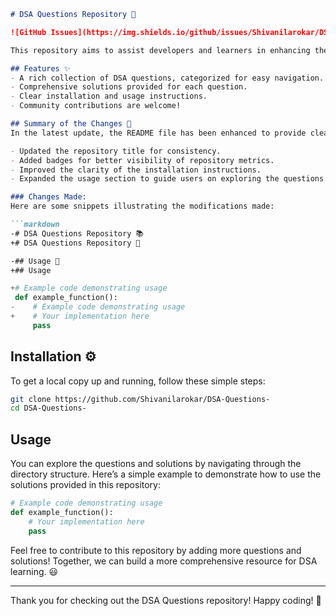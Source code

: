 ```markdown
# DSA Questions Repository 📖

![GitHub Issues](https://img.shields.io/github/issues/Shivanilarokar/DSA-Questions-) ![Forks](https://img.shields.io/github/forks/Shivanilarokar/DSA-Questions-) ![Stars](https://img.shields.io/github/stars/Shivanilarokar/DSA-Questions-) ![License](https://img.shields.io/badge/license-MIT-blue.svg)

This repository aims to assist developers and learners in enhancing their understanding of Data Structures and Algorithms (DSA) through a collection of curated questions and solutions.

## Features ✨
- A rich collection of DSA questions, categorized for easy navigation.
- Comprehensive solutions provided for each question.
- Clear installation and usage instructions.
- Community contributions are welcome!

## Summary of the Changes 📝
In the latest update, the README file has been enhanced to provide clearer information regarding installation and usage. Key changes include:

- Updated the repository title for consistency.
- Added badges for better visibility of repository metrics.
- Improved the clarity of the installation instructions.
- Expanded the usage section to guide users on exploring the questions and solutions.

### Changes Made:
Here are some snippets illustrating the modifications made:

```markdown
-# DSA Questions Repository 📚
+# DSA Questions Repository 📖
```

```markdown
-## Usage 📖
+## Usage
```

```python
+# Example code demonstrating usage
 def example_function():
-    # Example code demonstrating usage
+    # Your implementation here
     pass
```

## Installation ⚙️
To get a local copy up and running, follow these simple steps:

```bash
git clone https://github.com/Shivanilarokar/DSA-Questions-
cd DSA-Questions-
```

## Usage
You can explore the questions and solutions by navigating through the directory structure. Here’s a simple example to demonstrate how to use the solutions provided in this repository:

```python
# Example code demonstrating usage
def example_function():
    # Your implementation here
    pass
```

Feel free to contribute to this repository by adding more questions and solutions! Together, we can build a more comprehensive resource for DSA learning. 😃

---

Thank you for checking out the DSA Questions repository! Happy coding! 🎉
```